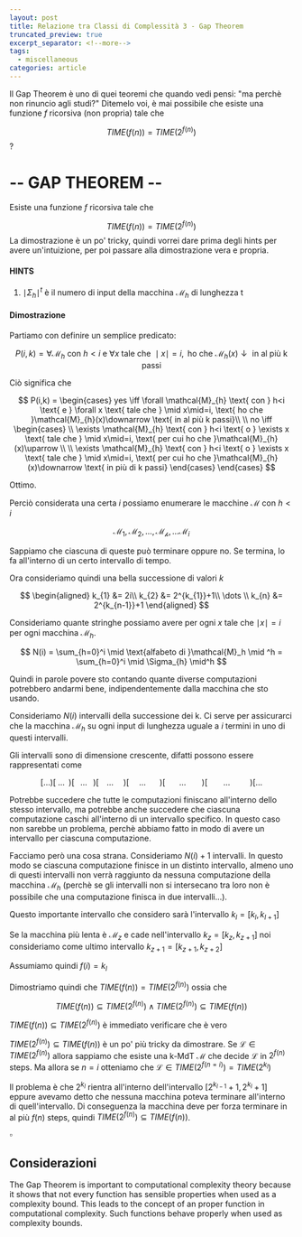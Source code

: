 ```yaml
---
layout: post
title: Relazione tra Classi di Complessità 3 - Gap Theorem
truncated_preview: true
excerpt_separator: <!--more-->
tags:
  - miscellaneous
categories: article
---
```

<!--more-->

Il Gap Theorem è uno di quei teoremi che quando vedi pensi: "ma perchè non rinuncio agli studi?"
Ditemelo voi, è mai possibile che esiste una funzione $f$  ricorsiva (non propria) tale che

$$
TIME(f(n)) = TIME(2^{f(n)})
$$
?

# -- GAP THEOREM --
Esiste una funzione $f$ ricorsiva tale che

$$
TIME(f(n)) = TIME(2^{f(n)})
$$
La dimostrazione è un po' tricky, quindi vorrei dare prima degli hints per avere un'intuizione, per poi passare alla dimostrazione vera e propria.

#### HINTS
1. $\mid \Sigma_{h} \mid^t$ è il numero di input della macchina $\mathcal{M}_{h}$ di lunghezza t
#### Dimostrazione
Partiamo con definire un semplice predicato:

$$
P(i,k) = \forall \mathcal{M}_{h} \text{ con } h<i \text{ e } \forall x \text{ tale che } \mid x\mid=i, \text{ ho che }\mathcal{M}_{h}(x)\downarrow \text{ in al più k passi}
$$ 

Ciò significa che 

$$
P(i,k) = 
\begin{cases}
yes \iff  \forall \mathcal{M}_{h} \text{ con } h<i \text{ e } \forall x \text{ tale che } \mid x\mid=i, \text{ ho che }\mathcal{M}_{h}(x)\downarrow \text{ in al più k passi}\\ \\
no \iff \begin{cases} \\
\exists \mathcal{M}_{h} \text{ con } h<i \text{ o } \exists x \text{ tale che } \mid x\mid=i, \text{ per cui ho che }\mathcal{M}_{h}(x)\uparrow \\ \\ 
\exists \mathcal{M}_{h} \text{ con } h<i \text{ o } \exists x \text{ tale che } \mid x\mid=i, \text{ per cui ho che }\mathcal{M}_{h}(x)\downarrow \text{ in più di k passi}
\end{cases}
\end{cases}
$$

Ottimo.

Perciò considerata una certa $i$ possiamo enumerare le macchine $\mathcal{M}$ con $h<i$ 

$$
\mathcal{M}_{1}, \mathcal{M}_{2},\dots,\mathcal{M_{h}},\dots\mathcal{M}_{i}
$$

Sappiamo che ciascuna di queste può terminare oppure no. Se termina, lo fa all'interno di un certo intervallo di tempo.

Ora consideriamo quindi una bella successione di valori $k$ 

$$
\begin{aligned}
k_{1} &= 2i\\ 
k_{2} &= 2^{k_{1}}+1\\
\dots \\
k_{n} &= 2^{k_{n-1}}+1
\end{aligned}
$$

Consideriamo quante stringhe possiamo avere per ogni $x$ tale che $\mid x \mid = i$  per ogni macchina $\mathcal{M}_{h}$.

$$
N(i) = \sum_{h=0}^i \mid \text{alfabeto di }\mathcal{M}_h \mid ^h = \sum_{h=0}^i \mid \Sigma_{h} \mid^h
$$

Quindi in parole povere sto contando quante diverse computazioni potrebbero andarmi bene, indipendentemente dalla macchina che sto usando. 

Consideriamo $N(i)$ intervalli della successione dei k. 
Ci serve per assicurarci che la macchina $\mathcal{M}_h$ su ogni input di lunghezza uguale a $i$ termini in uno di questi intervalli.

Gli intervalli sono di dimensione crescente, difatti possono essere rappresentati come

$$
[\dots)[\;\dots\;\;)[\;\;\;\dots\;\;\;)[\;\;\;\;\dots\;\;\;\;\;)[\;\;\;\;\;\dots\;\;\;\;\;\;\;)[\;\;\;\;\;\;\;\dots\;\;\;\;\;\;\;\;)[\;\;\;\;\;\;\;\;\dots\;\;\;\;\;\;\;\;\;\;)[ \dots
$$ 

Potrebbe succedere che tutte le computazioni finiscano all'interno dello stesso intervallo, ma potrebbe anche succedere che ciascuna computazione caschi all'interno di un intervallo specifico. In questo caso non sarebbe un problema, perchè abbiamo fatto in modo di avere un intervallo per ciascuna computazione. 

Facciamo però una cosa strana. Consideriamo $N(i)+1$ intervalli. In questo modo se ciascuna computazione finisce in un distinto intervallo, almeno uno di questi intervalli non verrà raggiunto da nessuna computazione della macchina $\mathcal{M}_{h}$ (perchè se gli intervalli non si intersecano tra loro non è possibile che una computazione finisca in due intervalli...).

Questo importante intervallo che considero sarà l'intervallo $k_l = [k_{l},k_{l+1}]$

Se la macchina più lenta è $\mathcal{M}_{z}$ e cade nell'intervallo $k_z = [k_z,k_{z+1}]$ noi consideriamo come ultimo intervallo $k_{z+1} = [k_{z+1}, k_{z+2}]$

Assumiamo quindi $f(i) = k_l$

Dimostriamo quindi che $TIME(f(n)) = TIME(2^{f(n)})$ ossia che  

$$
TIME(f(n)) \subseteq TIME(2^{f(n)}) \land TIME(2^{f(n)})  \subseteq TIME(f(n))
$$

$TIME(f(n)) \subseteq TIME(2^{f(n)})$ è immediato verificare che è vero

$TIME(2^{f(n)})  \subseteq TIME(f(n))$ è un po' più tricky da dimostrare.
Se $\mathcal{L} \in TIME(2^{f(n)})$ allora sappiamo che esiste una k-MdT $\mathcal{M}$ che decide $\mathcal{L}$ in $2^{f(n)}$ steps.
Ma allora se $n=i$ otteniamo che $\mathcal{L} \in TIME(2^{f(n=i)}) = TIME(2^{k_{l}})$ 

Il problema è che $2^{k_{l}}$ rientra all'interno dell'intervallo $[2^{k_{l-1}}+1, 2^{k_{l}}+1]$ eppure avevamo detto che nessuna macchina poteva terminare all'interno di quell'intervallo. Di conseguenza la macchina deve per forza terminare in al più $f(n)$ steps, quindi $TIME(2^{f(n)}) \subseteq TIME(f(n))$. 

$\square$

## Considerazioni
The Gap Theorem is important to computational complexity theory because it shows
that not every function has sensible properties when used as a complexity bound.
This leads to the concept of an proper function in computational complexity. Such
functions behave properly when used as complexity bounds.